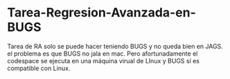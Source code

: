 # Tarea-Regresion-Avanzada-en-BUGS
Tarea de RA solo se puede hacer teniendo BUGS y no queda bien en JAGS. el problema es que BUGS no jala en mac. Pero afortunadamente el codespace se ejecuta en una máquina virual de LInux y BUGS sí es compatible con Linux.
